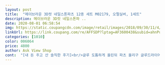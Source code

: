 ```yaml
---
layout: post 
title:  "메이브라운 3D컷 네일스톤파츠 12종 세트 M02179, 오펄실버, 1세트" 
description: 메이브라운 3D컷 네일스톤파 ..
date: 2020-08-01 06:58:54 
img: https://static.coupangcdn.com/image/retail/images/2018/09/30/11/4/f06b6c48-7bd5-4838-b3c5-e88b6c5ee29e.jpg 
linkUrl: https://link.coupang.com/re/AFFSDP?lptag=AF3600438&subid=ahnPublicAsk&pageKey=148050716&itemId=428143526&vendorItemId=4022361526&traceid=V0-113-9e49ce94de3d9bc4 
categories: [1010] 
color: 006064 
price: 4800 
author: Ask View Shop 
cont:  "[내 돈 주고 산 솔직한 후기]<br/>글루 도톰하게 올린뒤 파츠 올리구 글루드라이어 빨리 뿌려줘야 고정돼요<br/>모두 예쁜 네일하세요 ^^<br/>빌더젤을 이용하셔야 좀 더 단단하게 붙여질 것 같네요<br/>스와 아니라 걱정하시는 분들<br/>싸구나 하면서 주문 넣었는데<br/>아니면 무거워서 이리저리 움직임ㅜㅜ<br/>예쁜 네일 파츠 찾다가 발견했네요.<br/><br/>오랜만에 셀프네일하고 싶어서 이것 저것 구매했는데<br/>이게 제일 맘에드네요ㅎㅎ<br/>저렴한가격에 구성 너무 괜찮은거같아요!<br/>처음 주문할 때는 가격 계산 안하고<br/>처음하시는 분들은 3D로 되어있어서<br/>첫번째사진 중지, 두번째사진 엄지큐빅에 사용했어용<br/>케이스 포함하면 ,,<br/>클리어젤로 주변 잘 감싸줘야 머리카락 안끼어요! <br/>파츠가 크고 밑면이 뾰족해서 붙일때 파츠글루 액상보다는 젤타입 사용 하는게 좋구요<br/>판매자님이 걱정될 가격이네요<br/>핵 반짝이니 걱정말고 사세요<br/>후기 쓰며 계산해보니 한 개당 114원씩이네요.<br/><br/>" 
---
```

